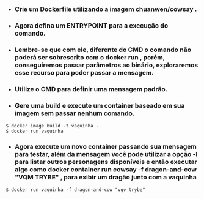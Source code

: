 * ### Crie um Dockerfile utilizando a imagem chuanwen/cowsay .

* ### Agora defina um ENTRYPOINT para a execução do comando.

* ### Lembre-se que com ele, diferente do CMD o comando não poderá ser sobrescrito com o docker run , porém, conseguiremos passar parâmetros ao binário, exploraremos esse recurso para poder passar a mensagem.

* ### Utilize o CMD para definir uma mensagem padrão.

* ### Gere uma build e execute um container baseado em sua imagem sem passar nenhum comando.
```
$ docker image build -t vaquinha .
$ docker run vaquinha
```
* ### Agora execute um novo container passando sua mensagem para testar, além da mensagem você pode utilizar a opção -l para listar outros personagens disponíveis e então executar algo como docker container run cowsay -f dragon-and-cow "VQM TRYBE" , para exibir um dragão junto com a vaquinha
```
$ docker run vaquinha -f dragon-and-cow "vqv trybe"
```